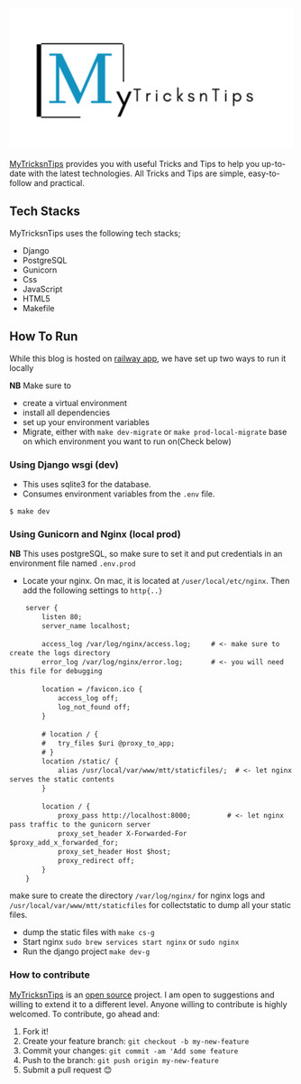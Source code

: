 !['logo'](docs/img/bannar2.png)

[MyTricksnTips](https://www.mytricksntips.com/) provides you with useful Tricks and Tips to help you up-to-date with the latest technologies. All Tricks and Tips are simple, easy-to-follow and practical.

## Tech Stacks

MyTricksnTips uses the following tech stacks;

- Django
- PostgreSQL
- Gunicorn
- Css
- JavaScript
- HTML5
- Makefile

## How To Run

While this blog is hosted on [railway app](https://railway.app), we have set up two ways to run it locally

**NB** Make sure to

- create a virtual environment
- install all dependencies
- set up your environment
  variables
- Migrate, either with `make dev-migrate` or `make prod-local-migrate` base on which environment you want to run on(Check below)

### Using Django wsgi (dev)

- This uses sqlite3 for the database.
- Consumes environment variables from the `.env` file.

```
$ make dev
```

### Using Gunicorn and Nginx (local prod)

**NB** This uses postgreSQL, so make sure to set it and put credentials in an environment file named `.env.prod`

- Locate your nginx. On mac, it is located at `/user/local/etc/nginx`. Then add the following settings to `http{..}`

```
    server {
        listen 80;
        server_name localhost;

        access_log /var/log/nginx/access.log;     # <- make sure to create the logs directory
        error_log /var/log/nginx/error.log;       # <- you will need this file for debugging

        location = /favicon.ico {
            access_log off;
            log_not_found off;
        }

        # location / {
        #   try_files $uri @proxy_to_app;
        # }
        location /static/ {
            alias /usr/local/var/www/mtt/staticfiles/;  # <- let nginx serves the static contents
        }

        location / {
            proxy_pass http://localhost:8000;         # <- let nginx pass traffic to the gunicorn server
            proxy_set_header X-Forwarded-For $proxy_add_x_forwarded_for;
            proxy_set_header Host $host;
            proxy_redirect off;
        }
    }
```

make sure to create the directory `/var/log/nginx/` for nginx logs and `/usr/local/var/www/mtt/staticfiles` for collectstatic to dump all your static files.

- dump the static files with `make cs-g`
- Start nginx `sudo brew services start nginx` or `sudo nginx`
- Run the django project `make dev-g`

### How to contribute

[MyTricksnTips](https://www.mytricksntips.com/) is an [open source](https://opensource.com/resources/what-open-source) project. I am open to suggestions and willing to extend it to a different level. Anyone willing to contribute is highly welcomed.
To contribute, go ahead and:

1. Fork it!
2. Create your feature branch: `git checkout -b my-new-feature`
3. Commit your changes: `git commit -am 'Add some feature`
4. Push to the branch: `git push origin my-new-feature`
5. Submit a pull request :blush:
